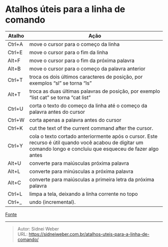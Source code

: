 # Atalhos úteis para a linha de comando

| Atalho | Ação |
|---|---|
| Ctrl+A | move o cursor para o começo da linha |
| Ctrl+E | move o cursor para o fim da linha |
| Alt+F  | move o cursor para o fim da próxima palavra |
| Alt+B  | move o cursor para o começo da palavra anterior |
| Ctrl+T  | troca os dois últimos caracteres de posição, por exemplos “sl” se torna “ls” |
| Alt+T  | troca as duas últimas palavras de posição, por exemplo “list cat” se torna “cat list” |
| Ctrl+U  | corta o texto do começo da linha até o começo da palavra antes do cursor |
| Ctrl+W  | corta apenas a palavra antes do cursor |
| Ctrl+K  | cut the text of the current command after the cursor. |
| Ctrl+Y  | cola o texto cortado anteriormente após o cursor. Este recurso é útil quando você acabou de digitar um comando longo e concluiu que esqueceu de fazer algo antes |
| Alt+U  | converte para maiúsculas próxima palavra |
| Alt+L  | converte para minúsculas a próxima palavra |
| Alt+C  | converte para maiúsculas a primeira letra da próxima palavra |
| Ctrl+L  | limpa a tela, deixando a linha corrente no topo |
| Ctrl+_  | undo (incremental). |

[Fonte](http://www.quora.com/Bash-shell/What-are-some-useful-Bash-tricks)

---

> Autor: Sidnei Weber  
> URL: https://sidneiweber.com.br/atalhos-uteis-para-a-linha-de-comando/  

